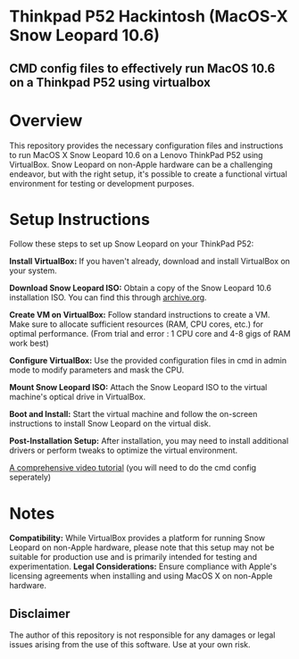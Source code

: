 # Thinkpad P52 Hackintosh (MacOS-X Snow Leopard 10.6)
## CMD config files to effectively run MacOS 10.6 on a Thinkpad P52 using virtualbox

# Overview
This repository provides the necessary configuration files and instructions to run MacOS X Snow Leopard 10.6 on a Lenovo ThinkPad P52 using VirtualBox. Snow Leopard on non-Apple hardware can be a challenging endeavor, but with the right setup, it's possible to create a functional virtual environment for testing or development purposes.

# Setup Instructions
Follow these steps to set up Snow Leopard on your ThinkPad P52:

**Install VirtualBox:** If you haven't already, download and install VirtualBox on your system.

**Download Snow Leopard ISO:** Obtain a copy of the Snow Leopard 10.6 installation ISO. You can find this through [archive.org](https://archive.org/details/snow-leopard-install_202112).

**Create VM on VirtualBox:** Follow standard instructions to create a VM. Make sure to allocate sufficient resources (RAM, CPU cores, etc.) for optimal performance. (From trial and error : 1 CPU core and 4-8 gigs of RAM work best)

**Configure VirtualBox:** Use the provided configuration files in cmd in admin mode to modify parameters and mask the CPU. 

**Mount Snow Leopard ISO:** Attach the Snow Leopard ISO to the virtual machine's optical drive in VirtualBox.

**Boot and Install:** Start the virtual machine and follow the on-screen instructions to install Snow Leopard on the virtual disk.

**Post-Installation Setup:** After installation, you may need to install additional drivers or perform tweaks to optimize the virtual environment.

[A comprehensive video tutorial](https://www.youtube.com/watch?v=fhnECybadUw) (you will need to do the cmd config seperately)

# Notes
**Compatibility:** While VirtualBox provides a platform for running Snow Leopard on non-Apple hardware, please note that this setup may not be suitable for production use and is primarily intended for testing and experimentation.
**Legal Considerations:** Ensure compliance with Apple's licensing agreements when installing and using MacOS X on non-Apple hardware.

## Disclaimer
The author of this repository is not responsible for any damages or legal issues arising from the use of this software. Use at your own risk.
